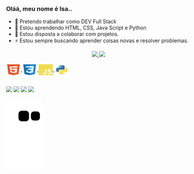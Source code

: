 ### Oláá, meu nome é Isa..

<!--
**isabelafs1003/isabelafs1003** is a ✨ _special_ ✨ repository because its `README.md` (this file) appears on your GitHub profile.
- Emojis: 'WIN + .'
Here are some ideas to get you started:
-->
- 🔭 Pretendo trabalhar como DEV Full Stack
- 🌱 Estou aprendendo HTML, CSS, Java Script e Python
- 👯 Estou disposta a colaborar com projetos.
- ⚡ Estou sempre buscando aprender coisas novas e resolver problemas.

<div align="center">
  <a href="https://github.com/isabelafs1003">
  <img height="160em" src="https://github-readme-stats.vercel.app/api?username=isabelafs1003&show_icons=true&theme=dracula&include_all_commits=true&count_private=true"/>
  <img height="160em" src="https://github-readme-stats.vercel.app/api/top-langs/?username=isabelafs1003&layout=compact&langs_count=7&theme=dracula"/>
</div>
  
<div style="display: inline_block"><br>
  <img align="center" alt="Isa-HTML" height="30" width="40" src="https://raw.githubusercontent.com/devicons/devicon/master/icons/html5/html5-original.svg">
   <img align="center" alt="Isa-CSS" height="30" width="40" src="https://raw.githubusercontent.com/devicons/devicon/master/icons/css3/css3-original.svg">
  <img align="center" alt="Isa-Js" height="30" width="40" src="https://raw.githubusercontent.com/devicons/devicon/master/icons/javascript/javascript-plain.svg">
  <img align="center" alt="Isa-Python" height="30" width="40" src="https://raw.githubusercontent.com/devicons/devicon/master/icons/python/python-original.svg">
</div>
  
  ##
 
<div> 
  <a href="https://wa.me/5516999898786" target="_blank"><img src="https://img.shields.io/badge/WhatsApp-25D366?style=for-the-badge&logo=whatsapp&logoColor=white" target="_blank"></a>
  <a href="https://instagram.com/isynha_fs" target="_blank"><img src="https://img.shields.io/badge/-Instagram-%23E4405F?style=for-the-badge&logo=instagram&logoColor=white" target="_blank"></a>
  <a href = "mailto:isabelafs1003@gmail.com"><img src="https://img.shields.io/badge/-Gmail-%23333?style=for-the-badge&logo=gmail&logoColor=white" target="_blank"></a>
  <a href="https://www.linkedin.com/in/isabela-ferracini-b47578206/" target="_blank"><img src="https://img.shields.io/badge/-LinkedIn-%230077B5?style=for-the-badge&logo=linkedin&logoColor=white" target="_blank"></a> 
 
  ![Snake animation](https://github.com/rafaballerini/rafaballerini/blob/output/github-contribution-grid-snake.svg)
 
</div>
